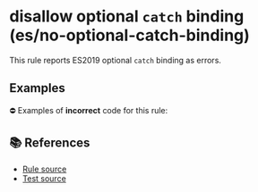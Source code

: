 # disallow optional `catch` binding (es/no-optional-catch-binding)

This rule reports ES2019 optional `catch` binding as errors.

## Examples

⛔ Examples of **incorrect** code for this rule:

<eslint-playground type="bad" code="/*eslint es/no-optional-catch-binding: error */
try {
    f()
} catch {
    g()
}
" />

## 📚 References

- [Rule source](https://github.com/mysticatea/eslint-plugin-es/blob/v1.3.1/lib/rules/no-optional-catch-binding.js)
- [Test source](https://github.com/mysticatea/eslint-plugin-es/blob/v1.3.1/tests/lib/rules/no-optional-catch-binding.js)
